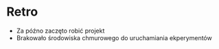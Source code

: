 # Retro

- Za późno zaczęto robić projekt
- Brakowało środowiska chmurowego do uruchamiania ekperymentów